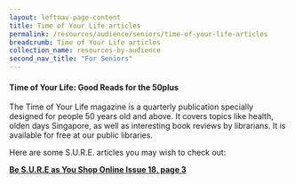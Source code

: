 ```yaml
---
layout: leftnav-page-content
title: Time of Your Life articles
permalink: /resources/audience/seniors/time-of-your-life-articles
breadcrumb: Time of Your Life articles
collection_name: resources-by-audience
second_nav_title: "For Seniors"
---
```


#### Time of Your Life: Good Reads for the 50plus

The Time of Your Life magazine is a quarterly publication specially designed for people 50 years old and above. It covers topics like health, olden days Singapore, as well as interesting book reviews by librarians. It is available for free at our public libraries. 

Here are some S.U.R.E. articles you may wish to check out:

**[Be S.U.R.E as You Shop Online Issue 18, page 3](https://www.nlb.gov.sg/Portals/0/Docs/Browse/Timesofyourlife/NLB_TimeOfYourLifeIssue18.pdf#page=3)**